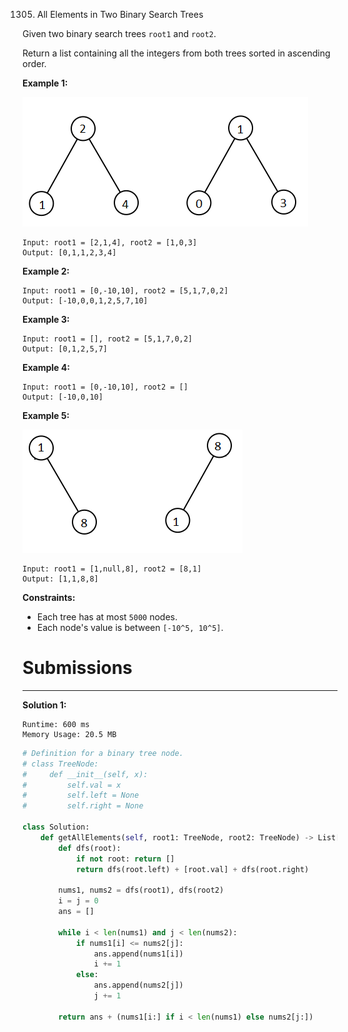 1305. All Elements in Two Binary Search Trees

Given two binary search trees `root1` and `root2`.

Return a list containing all the integers from both trees sorted in ascending order.

 

**Example 1:**

![1305_q2-e1.png](img/1305_q2-e1.png)
```
Input: root1 = [2,1,4], root2 = [1,0,3]
Output: [0,1,1,2,3,4]
```

**Example 2:**
```
Input: root1 = [0,-10,10], root2 = [5,1,7,0,2]
Output: [-10,0,0,1,2,5,7,10]
```

**Example 3:**
```
Input: root1 = [], root2 = [5,1,7,0,2]
Output: [0,1,2,5,7]
```

**Example 4:**
```
Input: root1 = [0,-10,10], root2 = []
Output: [-10,0,10]
```

**Example 5:**

![1305_q2-e5-.png](img/1305_q2-e5-.png)
```
Input: root1 = [1,null,8], root2 = [8,1]
Output: [1,1,8,8]
```

**Constraints:**

* Each tree has at most `5000` nodes.
* Each node's value is between `[-10^5, 10^5]`.

# Submissions
---
**Solution 1:**
```
Runtime: 600 ms
Memory Usage: 20.5 MB
```
```python
# Definition for a binary tree node.
# class TreeNode:
#     def __init__(self, x):
#         self.val = x
#         self.left = None
#         self.right = None

class Solution:
    def getAllElements(self, root1: TreeNode, root2: TreeNode) -> List[int]:
        def dfs(root):
            if not root: return []
            return dfs(root.left) + [root.val] + dfs(root.right)
        
        nums1, nums2 = dfs(root1), dfs(root2)
        i = j = 0
        ans = []
        
        while i < len(nums1) and j < len(nums2):
            if nums1[i] <= nums2[j]:
                ans.append(nums1[i])
                i += 1
            else:
                ans.append(nums2[j])
                j += 1
                
        return ans + (nums1[i:] if i < len(nums1) else nums2[j:])

    
```